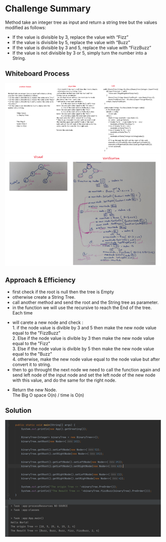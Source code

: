 # Challenge Summary
<!-- Description of the challenge -->
Method take an integer tree as input and return a string tree but the values modified as follows:  
* If the value is divisible by 3, replace the value with “Fizz”  
* If the value is divisible by 5, replace the value with “Buzz”  
* If the value is divisible by 3 and 5, replace the value with “FizzBuzz”  
* If the value is not divisible by 3 or 5, simply turn the number into a String.  
## Whiteboard Process
<!-- Embedded whiteboard image -->
![Wb1](./Images/Wb1.PNG)  
![Wb2](./Images/Wb2.PNG)  

## Approach & Efficiency
<!-- What approach did you take? Why? What is the Big O space/time for this approach? -->
- first check if the root is null then the tree is Empty  
- otherwise create a String Tree.     
- call another method and send the root and the String tree as parameter.   
- in the function we will use the recursive to reach the End of the tree. Each time   
* will carete a new node and check :   
         1. if the node value is divible by 3 and 5 then make the new node value equal to the "FizzBuzz"  
         2. Else if the node value is divible by 3 then make the new node value equal to the "Fizz"  
         3. Else if the node value is divible by 5 then make the new node value equal to the "Buzz"  
         4. otherwise, make the new node value equal to the node value but after convert it to string.   
* then to go throught the next node we need to call the function again and send left node of the input node and set the left node of the new node with this value, and do the same for the right node.   

- Return the new Node.  
The Big O space O(n) / time is O(n)  
## Solution
<!-- Show how to run your code, and examples of it in action -->
![App](./Images/App.PNG)  